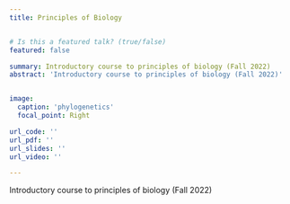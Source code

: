 ```yaml
---
title: Principles of Biology


# Is this a featured talk? (true/false)
featured: false

summary: Introductory course to principles of biology (Fall 2022)
abstract: 'Introductory course to principles of biology (Fall 2022)'


image:
  caption: 'phylogenetics'
  focal_point: Right

url_code: ''
url_pdf: ''
url_slides: ''
url_video: ''

---
```


Introductory course to principles of biology (Fall 2022)
